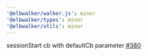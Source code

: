 ```yaml
---
'@elbwalker/walker.js': minor
'@elbwalker/types': minor
'@elbwalker/utils': minor
---
```


sessionStart cb with defaultCb parameter [#380](https://github.com/elbwalker/walkerOS/issues/380)
